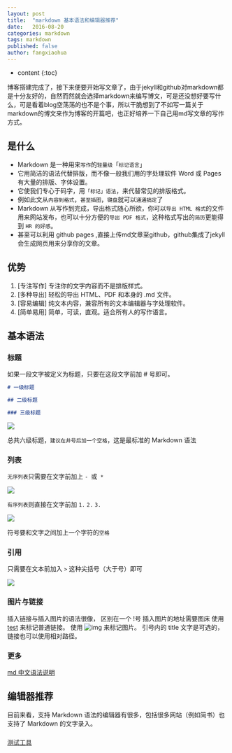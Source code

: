 ```yaml
---
layout: post
title:  "markdown 基本语法和编辑器推荐"
date:   2016-08-20
categories: markdown
tags: markdown
published: false
author: fangxiaohua
---
```


* content
{:toc}

博客搭建完成了，接下来便要开始写文章了，由于jekyll和github对markdown都是十分友好的，自然而然就会选择markdown来编写博文，可是还没想好要写什么，可是看着blog空荡荡的也不是个事，所以干脆想到了不如写一篇关于markdown的博文来作为博客的开篇吧，也正好培养一下自己用md写文章的写作方式。




## 是什么
* Markdown 是一种用来`写作`的`轻量级`「`标记语言`」
* 它用简洁的语法代替排版，而不像一般我们用的字处理软件 Word 或 Pages 有大量的排版、字体设置。
* 它使我们专心于码字，用`「标记」语法`，来代替常见的排版格式。
* 例如此文从`内容到格式`，`甚至插图`，`键盘`就可以`通通搞定`了
* Markdown 从写作到完成，导出格式随心所欲，你可以`导出 HTML 格式`的文件用来网站发布，也可以十分方便的`导出 PDF 格式`，这种格式写出的`简历`更能得到 `HR 的好感`。
* 甚至可以利用 github pages ,直接上传md文章至github，github集成了jekyll会生成网页用来分享你的文章。
## 优势
1. [专注写作] 专注你的文字内容而不是排版样式。
2. [多种导出] 轻松的导出 HTML、PDF 和本身的 .md 文件。
3. [容易编辑] 纯文本内容，兼容所有的文本编辑器与字处理软件。
4. [简单易用] 简单，可读，直观。适合所有人的写作语言。

## 基本语法
### 标题
如果一段文字被定义为标题，只要在这段文字前加 # 号即可。
```markdown
# 一级标题

## 二级标题

### 三级标题
```

![](https://fangxiaohua.github.io/blog/images/post/markdown-editor/title.png)
 
总共六级标题，`建议在井号后加一个空格`，这是最标准的 Markdown 语法

### 列表
`无序列表`只需要在文字前加上 `- `或` *` 

![](https://fangxiaohua.github.io/blog/images/post/markdown-editor/list_ul.png)



`有序列表`则直接在文字前加 `1.` `2.` `3.`

![](https://fangxiaohua.github.io/blog/images/post/markdown-editor/list_ol.png)


符号要和文字之间加上一个字符的`空格`

### 引用

只需要在文本前加入 `>` 这种尖括号（大于号）即可

![](https://fangxiaohua.github.io/blog/images/post/markdown-editor/quote.png)

### 图片与链接

插入链接与插入图片的语法很像，
区别在一个 !号
插入图片的地址需要图床
使用 [test](http://example.net "optional title") 来标记普通链接。
使用 ![img](http://example.net/img.png "optional title") 来标记图片。
引号内的 title 文字是可选的，链接也可以使用相对路径。

### 更多 
[md 中文语法说明](http://wowubuntu.com/markdown/#list)











## 编辑器推荐
目前来看，支持 Markdown 语法的编辑器有很多，包括很多网站（例如简书）也支持了 Markdown 的文字录入。
### 

[测试工具](https://daringfireball.net/projects/markdown/dingus) 